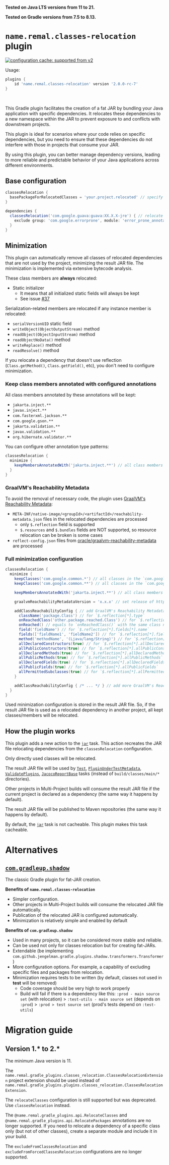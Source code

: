 **Tested on Java LTS versions from <!--property:java-runtime.min-version-->11<!--/property--> to <!--property:java-runtime.max-version-->21<!--/property-->.**

**Tested on Gradle versions from <!--property:gradle-api.min-version-->7.5<!--/property--> to <!--property:gradle-api.max-version-->8.13<!--/property-->.**

# `name.remal.classes-relocation` plugin

[![configuration cache: supported from v2](https://img.shields.io/static/v1?label=configuration%20cache&message=supported%20from%20v2&color=success)](https://docs.gradle.org/current/userguide/configuration_cache.html)

Usage:

<!--plugin-usage:name.remal.classes-relocation-->
```groovy
plugins {
    id 'name.remal.classes-relocation' version '2.0.0-rc-7'
}
```
<!--/plugin-usage-->

&nbsp;

This Gradle plugin facilitates the creation of a fat JAR by bundling your Java application with specific dependencies.
It relocates these dependencies to a new namespace within the JAR to prevent exposure to and conflicts with downstream projects.

This plugin is ideal for scenarios where your code relies on specific dependencies,
but you need to ensure that these dependencies do not interfere with those in projects that consume your JAR.

By using this plugin, you can better manage dependency versions,
leading to more reliable and predictable behavior of your Java applications across different environments.

## Base configuration

```groovy
classesRelocation {
  basePackageForRelocatedClasses = 'your.project.relocated' // specify the base package for relocated dependencies
}

dependencies {
  classesRelocation('com.google.guava:guava:XX.X.X-jre') { // relocate Guava with transitive dependencies
    exclude group: 'com.google.errorprone', module: 'error_prone_annotations' // but do NOT relocate Error Prone annotations
  }
}
```

## Minimization

This plugin can automatically remove all classes of relocated dependencies that are not used by the project,
minimizing the result JAR file.
The minimization is implemented via extensive bytecode analysis.

These class members are **always** relocated:

* Static initializer
  * It means that all initialized static fields will always be kept
  * See issue [#37](https://github.com/remal-gradle-plugins/classes-relocation/issues/37)

Serialization-related members are relocated if any instance member is relocated:

* `serialVersionUID` static field
* `writeObject(ObjectOutputStream)` method
* `readObject(ObjectInputStream)` method
* `readObjectNoData()` method
* `writeReplace()` method
* `readResolve()` method

If you relocate a dependency that doesn't use reflection (`Class.getMethod()`, `Class.getField()`, etc),
you don't need to configure minimization.

### Keep class members annotated with configured annotations

All class members annotated by these annotations will be kept:

<!--iterable-code-property:keepAnnotationInclusionsDefault-->
* `jakarta.inject.**`
* `javax.inject.**`
* `com.fasterxml.jackson.**`
* `com.google.gson.**`
* `jakarta.validation.**`
* `javax.validation.**`
* `org.hibernate.validator.**`
<!--/iterable-code-property-->

You can configure other annotation type patterns:

```groovy
classesRelocation {
  minimize {
    keepMembersAnnotatedWith('jakarta.inject.**') // all class members annotated with annotations matched to the provided patterns will be kept
  }
}
```

### GraalVM's Reachability Metadata

To avoid the removal of necessary code, the plugin uses [GraalVM's Reachability Metadata](https://www.graalvm.org/latest/reference-manual/native-image/metadata/):

* `META-INF/native-image/<groupId>/<artifactId>/reachability-metadata.json` files in the relocated dependencies are processed
  * only `$.reflection` field is supported
  * `$.resources` and `$.bundles` fields are NOT supported, so resource relocation can be broken is some cases
* `reflect-config.json` files from [oracle/graalvm-reachability-metadata](https://github.com/oracle/graalvm-reachability-metadata) are processed

### Full minimization configuration

```groovy
classesRelocation {
  minimize {
    keepClasses('com.google.common.*') // all classes in the `com.google.common` package will be fully relocated; subpackages (like `com.google.common.base`) will NOT be minimized
    keepClasses('com.google.common.**') // all classes in the `com.google.common` package in its subpackages (like `com.google.common.base`) will be fully relocated

    keepMembersAnnotatedWith('jakarta.inject.**') // all class members annotated with annotations matched to the provided patterns will be kept

    graalvmReachabilityMetadataVersion = 'x.x.x' // set release of https://github.com/oracle/graalvm-reachability-metadata

    addClassReachabilityConfig { // add GraalVM's Reachability Metadata programmatically
      className('package.Class') // for `$.reflection[*].type`
      onReachedClass('other.package.reached.Class') // for `$.reflection[*].condition.typeReached`
      onReached() // equals to `onReachedClass()` with the same class name as `className()`
      field('fieldName') // for `$.reflection[*].fields[*].name`
      fields(['fieldName1', 'fieldName2']) // for `$.reflection[*].fields[*].name`
      method('methodName', '(Ljava/lang/String)') // for `$.reflection[*].methods[*].name` and `$.reflection[*].methods[*].parameterTypes`; `(Ljava/lang/String)` is a method descriptor (see https://docs.oracle.com/javase/specs/jvms/se8/html/jvms-4.html#jvms-4.3.3), return type is OPTIONAL
      allDeclaredConstructors(true) // for `$.reflection[*].allDeclaredConstructors`
      allPublicConstructors(true) // for `$.reflection[*].allPublicConstructors`
      allDeclaredMethods(true) // for `$.reflection[*].allDeclaredMethods`
      allPublicMethods(true) // for `$.reflection[*].allPublicMethods`
      allDeclaredFields(true) // for `$.reflection[*].allDeclaredFields`
      allPublicFields(true) // for `$.reflection[*].allPublicFields`
      allPermittedSubclasses(true) // for `$.reflection[*].allPermittedSubclasses`
    }

    addClassReachabilityConfig { /* ... */ } // add more GraalVM's Reachability Metadata
  }
}
```

Used minimization configuration is stored in the result JAR file.
So, if the result JAR file is used as a relocated dependency in another project,
all kept classes/members will be relocated.

## How the plugin works

This plugin adds a new action to the [`jar`](https://docs.gradle.org/current/dsl/org.gradle.api.tasks.bundling.Jar.html) task.
This action recreates the JAR file relocating dependencies from the `classesRelocation` configuration.

Only directly used classes will be relocated.

The result JAR file will be used by
[`Test`](https://docs.gradle.org/current/javadoc/org/gradle/api/tasks/testing/Test.html),
[`PluginUnderTestMetadata`](https://docs.gradle.org/current/javadoc/org/gradle/plugin/devel/tasks/PluginUnderTestMetadata.html),
[`ValidatePlugins`](https://docs.gradle.org/current/javadoc/org/gradle/plugin/devel/tasks/ValidatePlugins.html),
[`JacocoReportBase`](https://docs.gradle.org/current/javadoc/org/gradle/testing/jacoco/tasks/JacocoReportBase.html) tasks (instead of `build/classes/main/*` directories).

Other projects in Multi-Project builds will consume the result JAR file
if the current project is declared as a dependency (the same way it happens by default).

The result JAR file will be published to Maven repositories (the same way it happens by default).

By default, the [`jar`](https://docs.gradle.org/current/dsl/org.gradle.api.tasks.bundling.Jar.html) task is not cacheable.
This plugin makes this task cacheable.

# Alternatives

## [`com.gradleup.shadow`](https://plugins.gradle.org/plugin/com.gradleup.shadow)

The classic Gradle plugin for fat-JAR creation.

**Benefits of `name.remal.classes-relocation`**

* Simpler configuration.
* Other projects in Multi-Project builds will consume the relocated JAR file automatically.
* Publication of the relocated JAR is configured automatically.
* Minimization is relatively simple and enabled by default

**Benefits of `com.gradleup.shadow`**

* Used in many projects, so it can be considered more stable and reliable.
* Can be used not only for classes relocation but for creating fat-JARs.
* Extendable (be implementing `com.github.jengelman.gradle.plugins.shadow.transformers.Transformer`)
* More configuration options. For example, a capability of excluding specific files and packages from relocation.
* Minimization requires tests to be written (by default, classes not used in **test** will be removed)
  * Code coverage should be very high to work properly
  * Build will fail if there is a dependency like this: `:prod - main source set` (with relocation) > `:test-utils - main source set` (depends on `:prod`) > `:prod > test source set` (prod's tests depend on `:test-utils`)

# Migration guide

## Version 1.* to 2.*

The minimum Java version is 11.

The `name.remal.gradle_plugins.classes_relocation.ClassesRelocationExtension` project extension should be used
instead of `name.remal.gradle_plugins.plugins.classes_relocation.ClassesRelocationExtension`.

The `relocateClasses` configuration is still supported but was deprecated. Use `classesRelocation` instead.

The `@name.remal.gradle_plugins.api.RelocateClasses` and `@name.remal.gradle_plugins.api.RelocatePackages` annotations are no longer supported.
If you need to relocate a dependency of a specific class only (but not of other classes), create a separate module and include it in your build.

The `excludeFromClassesRelocation` and `excludeFromForcedClassesRelocation` configurations are no longer supported.
